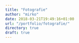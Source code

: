 ```yaml
---
title: "Fotografie"
author: "mirko"
date: 2018-03-21T19:49:16+01:00
url: "/portfolio/fotografie/"
directory: true
draft: true
---
```

